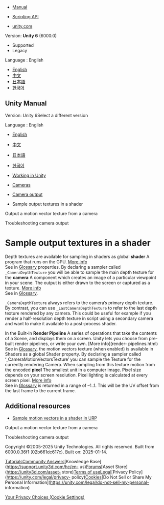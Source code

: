 [](https://docs.unity3d.com)

  * [Manual](../Manual/index.html)
  * [Scripting API](../ScriptReference/index.html)

  * [unity.com](https://unity.com/)

Version: **Unity 6** (6000.0)

  * Supported
  * Legacy

Language : English

  * [English](/Manual/CameraOutput-shader.html)
  * [中文](/cn/current/Manual/CameraOutput-shader.html)
  * [日本語](/ja/current/Manual/CameraOutput-shader.html)
  * [한국어](/kr/current/Manual/CameraOutput-shader.html)

[](https://docs.unity3d.com)

## Unity Manual

Version: Unity 6Select a different version

Language : English

  * [English](/Manual/CameraOutput-shader.html)
  * [中文](/cn/current/Manual/CameraOutput-shader.html)
  * [日本語](/ja/current/Manual/CameraOutput-shader.html)
  * [한국어](/kr/current/Manual/CameraOutput-shader.html)

  * [Working in Unity](working-in-unity.html)
  * [Cameras](Cameras.html)
  * [Camera output](CameraOutput.html)
  * Sample output textures in a shader

[](SL-CameraDepthTexture-motionvectors.html)

Output a motion vector texture from a camera

[](CameraOutput-troubleshoot.html)

Troubleshooting camera output

# Sample output textures in a shader

Depth textures are available for sampling in shaders as global **shader** A
program that runs on the GPU. [More info](Shaders.html)  
See in [Glossary](Glossary.html#Shader) properties. By declaring a sampler
called `_CameraDepthTexture` you will be able to sample the main depth texture
for the **camera** A component which creates an image of a particular
viewpoint in your scene. The output is either drawn to the screen or captured
as a texture. [More info](CamerasOverview.html)  
See in [Glossary](Glossary.html#Camera).

`_CameraDepthTexture` always refers to the camera’s primary depth texture. By
contrast, you can use `_LastCameraDepthTexture` to refer to the last depth
texture rendered by any camera. This could be useful for example if you render
a half-resolution depth texture in script using a secondary camera and want to
make it available to a post-process shader.

In the Built-In **Render Pipeline** A series of operations that take the
contents of a Scene, and displays them on a screen. Unity lets you choose from
pre-built render pipelines, or write your own. [More info](render-
pipelines.html)  
See in [Glossary](Glossary.html#Renderpipeline), the motion vectors texture
(when enabled) is available in Shaders as a global Shader property. By
declaring a sampler called ‘_CameraMotionVectorsTexture’ you can sample the
Texture for the currently rendering Camera. When sampling from this texture
motion from the encoded **pixel** The smallest unit in a computer image. Pixel
size depends on your screen resolution. Pixel lighting is calculated at every
screen pixel. [More info](ShadowPerformance.html)  
See in [Glossary](Glossary.html#pixel) is returned in a range of –1..1. This
will be the UV offset from the last frame to the current frame.

## Additional resources

  * [Sample motion vectors in a shader in URP](urp/features/motion-vectors-sample.html)

[](SL-CameraDepthTexture-motionvectors.html)

Output a motion vector texture from a camera

[](CameraOutput-troubleshoot.html)

Troubleshooting camera output

Copyright ©2005-2025 Unity Technologies. All rights reserved. Built from
6000.0.36f1 (02b661dc617c). Built on: 2025-01-14.

[Tutorials](https://learn.unity.com/)[Community
Answers](https://answers.unity3d.com)[Knowledge
Base](https://support.unity3d.com/hc/en-
us)[Forums](https://forum.unity3d.com)[Asset Store](https://unity3d.com/asset-
store)[Terms of
use](https://docs.unity3d.com/Manual/TermsOfUse.html)[Legal](https://unity.com/legal)[Privacy
Policy](https://unity.com/legal/privacy-
policy)[Cookies](https://unity.com/legal/cookie-policy)[Do Not Sell or Share
My Personal Information](https://unity.com/legal/do-not-sell-my-personal-
information)

[Your Privacy Choices (Cookie Settings)](javascript:void\(0\);)

